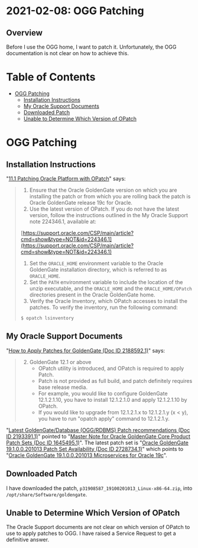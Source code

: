 # 2021-02-08: OGG Patching

## Overview

Before I use the OGG home, I want to patch it. Unfortunately, the OGG
documentation is not clear on how to achieve this.

# Table of Contents

* [OGG Patching](#ogg-patching)
  * [Installation Instructions](#installation-instructions)
  * [My Oracle Support Documents](#my-oracle-support-documents)
  * [Downloaded Patch](#downloaded-patch)
  * [Unable to Determine Which Version of OPatch](#unable-to-determine-which-version-of-opatch)

# OGG Patching

## Installation Instructions

"[11.1 Patching Oracle Platform with OPatch](https://docs.oracle.com/en/middleware/goldengate/core/19.1/installing/patching-oracle-platform-opatch.html)" says:

> 1. Ensure that the Oracle GoldenGate version on which you are installing the patch or from which you are rolling back the patch is Oracle GoldenGate release 19c for Oracle.
> 1. Use the latest version of OPatch. If you do not have the latest version, follow the instructions outlined in the My Oracle Support note 224346.1, available at:
> 
> [https://support.oracle.com/CSP/main/article?cmd=show&type=NOT&id=224346.1](https://support.oracle.com/CSP/main/article?cmd=show&type=NOT&id=224346.1)
> 1. Set the `ORACLE_HOME` environment variable to the Oracle GoldenGate installation directory, which is referred to as `ORACLE_HOME`.
> 1. Set the `PATH` environment variable to include the location of the unzip executable, and the `ORACLE_HOME` and the `ORACLE_HOME/OPatch` directories present in the Oracle GoldenGate home.
> 1. Verify the Oracle Inventory, which OPatch accesses to install the patches. To verify the inventory, run the following command:
> 
> `$ opatch lsinventory`

## My Oracle Support Documents

"[How to Apply Patches for GoldenGate (Doc ID 2188592.1)](https://support.oracle.com/epmos/faces/DocContentDisplay?id=2188592.1)" says:

> 2. GoldenGate 12.1 or above
>    - OPatch utility is introduced, and OPatch is required to apply Patch.
>    - Patch is not provided as full build, and patch definitely requires base release media.
>    - For example, you would like to configure GoldenGate 12.1.2.1.10, you have to install 12.1.2.1.0 and apply 12.1.2.1.10 by OPatch.
>    - If you would like to upgrade from 12.1.2.1.x to 12.1.2.1.y (x < y), you have to run "opatch apply" command to 12.1.2.1.y.

"[Latest GoldenGate/Database (OGG/RDBMS) Patch recommendations (Doc ID 2193391.1)](https://support.oracle.com/epmos/faces/DocContentDisplay?id=2193391.1)"
pointed to
"[Master Note for Oracle GoldenGate Core Product Patch Sets (Doc ID 1645495.1)](https://support.oracle.com/epmos/faces/DocContentDisplay?id=1645495.1)".
The latest patch set is
"[Oracle GoldenGate 19.1.0.0.201013 Patch Set Availability (Doc ID 2728734.1)](https://support.oracle.com/epmos/faces/DocContentDisplay?id=2728734.1)"
which points to
"[Oracle GoldenGate 19.1.0.0.201013 Microservices for Oracle 19c](https://updates.oracle.com/ARULink/PatchDetails/process_form?patch_num=31908587)".

## Downloaded Patch

I have downloaded the patch, `p31908587_19100201013_Linux-x86-64.zip`, into
`/opt/share/Software/goldengate`.

## Unable to Determine Which Version of OPatch

The Oracle Support documents are not clear on which version of OPatch to use
to apply patches to OGG. I have raised a Service Request to get a definitive
answer.
